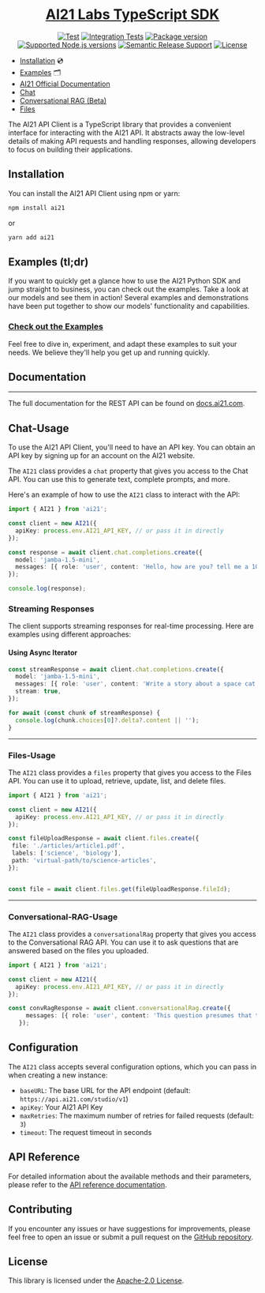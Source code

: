 <h1 align="center">
    <a href="https://github.com/AI21Labs/ai21-typescript">AI21 Labs TypeScript SDK</a>
</h1>

<p align="center">
<a href="https://github.com/AI21Labs/ai21-typescript/actions/workflows/unittests.yaml"><img src="https://github.com/AI21Labs/ai21-typescript/actions/workflows/test.yaml/badge.svg?branch=main" alt="Test"></a>
<a href="https://github.com/AI21Labs/ai21-typescript/actions/workflows/integration-tests.yaml"><img src="https://github.com/AI21Labs/ai21-typescript/actions/workflows/integration-tests.yaml/badge.svg?branch=main" alt="Integration Tests"></a>
<a href="https://www.npmjs.com/package/ai21" target="_blank"><img src="https://img.shields.io/npm/v/ai21?color=%2334D058&label=npm%20package" alt="Package version"></a>
<a href="https://nodejs.org/" target="_blank"><img src="https://img.shields.io/badge/node->=18.0.0-brightgreen" alt="Supported Node.js versions"></a>
<a href="https://github.com/semantic-release/semantic-release" target="_blank"><img src="https://img.shields.io/badge/semantic--release-typescript-e10079?logo=semantic-release" alt="Semantic Release Support"></a>
<a href="https://opensource.org/licenses/Apache-2.0" target="_blank"><img src="https://img.shields.io/badge/License-Apache_2.0-blue.svg" alt="License"></a>
</p>


- [Installation](#Installation) 💿
- [Examples](#examples-tldr) 🗂️
- [AI21 Official Documentation](#Documentation)
- [Chat](#Chat-Usage)
- [Conversational RAG (Beta)](#Conversational-RAG-Usage)
- [Files](#Files-Usage)


The AI21 API Client is a TypeScript library that provides a convenient interface for interacting with the AI21 API. It abstracts away the low-level details of making API requests and handling responses, allowing developers to focus on building their applications.

## Installation

You can install the AI21 API Client using npm or yarn:

```bash
npm install ai21
```

or

```bash
yarn add ai21
```

## Examples (tl;dr)

If you want to quickly get a glance how to use the AI21 Python SDK and jump straight to business, you can check out the examples. Take a look at our models and see them in action! Several examples and demonstrations have been put together to show our models' functionality and capabilities.

### [Check out the Examples](examples/)

Feel free to dive in, experiment, and adapt these examples to suit your needs. We believe they'll help you get up and running quickly.

## Documentation

---

The full documentation for the REST API can be found on [docs.ai21.com](https://docs.ai21.com/).


## Chat-Usage

To use the AI21 API Client, you'll need to have an API key. You can obtain an API key by signing up for an account on the AI21 website.

The `AI21` class provides a `chat` property that gives you access to the Chat API. You can use this to generate text, complete prompts, and more.

Here's an example of how to use the `AI21` class to interact with the API:

```typescript
import { AI21 } from 'ai21';

const client = new AI21({
  apiKey: process.env.AI21_API_KEY, // or pass it in directly
});

const response = await client.chat.completions.create({
  model: 'jamba-1.5-mini',
  messages: [{ role: 'user', content: 'Hello, how are you? tell me a 100 line story about a cat named "Fluffy"' }],
});

console.log(response);
```

### Streaming Responses

The client supports streaming responses for real-time processing. Here are examples using different approaches:

#### Using Async Iterator

```typescript
const streamResponse = await client.chat.completions.create({
  model: 'jamba-1.5-mini',
  messages: [{ role: 'user', content: 'Write a story about a space cat' }],
  stream: true,
});

for await (const chunk of streamResponse) {
  console.log(chunk.choices[0]?.delta?.content || '');
}
```
---
### Files-Usage


The `AI21` class provides a `files` property that gives you access to the Files API. You can use it to upload, retrieve, update, list, and delete files.


```typescript
import { AI21 } from 'ai21';

const client = new AI21({
  apiKey: process.env.AI21_API_KEY, // or pass it in directly
});

const fileUploadResponse = await client.files.create({
 file: './articles/article1.pdf',
 labels: ['science', 'biology'],
 path: 'virtual-path/to/science-articles',
});


const file = await client.files.get(fileUploadResponse.fileId);

```

---
### Conversational-RAG-Usage


The `AI21` class provides a `conversationalRag` property that gives you access to the Conversational RAG API. You can use it to ask questions that are answered based on the files you uploaded.


```typescript
import { AI21 } from 'ai21';

const client = new AI21({
  apiKey: process.env.AI21_API_KEY, // or pass it in directly
});

const convRagResponse = await client.conversationalRag.create({
     messages: [{ role: 'user', content: 'This question presumes that the answer can be found within the uploaded files.' }],
   });

```


## Configuration

The `AI21` class accepts several configuration options, which you can pass in when creating a new instance:

- `baseURL`: The base URL for the API endpoint (default: `https://api.ai21.com/studio/v1`)
- `apiKey`: Your AI21 API Key
- `maxRetries`: The maximum number of retries for failed requests (default: `3`)
- `timeout`: The request timeout in seconds

## API Reference

For detailed information about the available methods and their parameters, please refer to the [API reference documentation](https://docs.ai21.com/docs).

## Contributing

If you encounter any issues or have suggestions for improvements, please feel free to open an issue or submit a pull request on the [GitHub repository](https://github.com/AI21Labs/ai21-typescript).

## License

This library is licensed under the [Apache-2.0 License](LICENSE).
